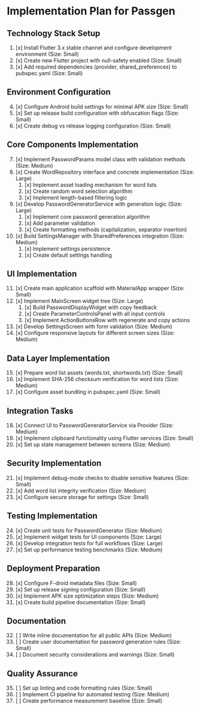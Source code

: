 # Implementation Plan for Passgen

## Technology Stack Setup
1. [x] Install Flutter 3.x stable channel and configure development environment (Size: Small)
2. [x] Create new Flutter project with null-safety enabled (Size: Small)
3. [x] Add required dependencies (provider, shared_preferences) to pubspec.yaml (Size: Small)

## Environment Configuration
4. [x] Configure Android build settings for minimal APK size (Size: Small)
5. [x] Set up release build configuration with obfuscation flags (Size: Small)
6. [x] Create debug vs release logging configuration (Size: Small)

## Core Components Implementation
7. [x] Implement PasswordParams model class with validation methods (Size: Medium)
8. [x] Create WordRepository interface and concrete implementation (Size: Large)
   1. [x] Implement asset loading mechanism for word lists
   2. [x] Create random word selection algorithm
   3. [x] Implement length-based filtering logic
9. [x] Develop PasswordGeneratorService with generation logic (Size: Large)
   1. [x] Implement core password generation algorithm
   2. [x] Add parameter validation
   3. [x] Create formatting methods (capitalization, separator insertion)
10. [x] Build SettingsManager with SharedPreferences integration (Size: Medium)
    1. [x] Implement settings persistence
    2. [x] Create default settings handling

## UI Implementation
11. [x] Create main application scaffold with MaterialApp wrapper (Size: Small)
12. [x] Implement MainScreen widget tree (Size: Large)
    1. [x] Build PasswordDisplayWidget with copy feedback
    2. [x] Create ParameterControlsPanel with all input controls
    3. [x] Implement ActionButtonsRow with regenerate and copy actions
13. [x] Develop SettingsScreen with form validation (Size: Medium)
14. [x] Configure responsive layouts for different screen sizes (Size: Medium)

## Data Layer Implementation
15. [x] Prepare word list assets (words.txt, shortwords.txt) (Size: Small)
16. [x] Implement SHA-256 checksum verification for word lists (Size: Medium)
17. [x] Configure asset bundling in pubspec.yaml (Size: Small)

## Integration Tasks
18. [x] Connect UI to PasswordGeneratorService via Provider (Size: Medium)
19. [x] Implement clipboard functionality using Flutter services (Size: Small)
20. [x] Set up state management between screens (Size: Medium)

## Security Implementation
21. [x] Implement debug-mode checks to disable sensitive features (Size: Small)
22. [x] Add word list integrity verification (Size: Medium)
23. [x] Configure secure storage for settings (Size: Small)

## Testing Implementation
24. [x] Create unit tests for PasswordGenerator (Size: Medium)
25. [x] Implement widget tests for UI components (Size: Large)
26. [x] Develop integration tests for full workflows (Size: Large)
27. [x] Set up performance testing benchmarks (Size: Medium)

## Deployment Preparation
28. [x] Configure F-droid metadata files (Size: Small)
29. [x] Set up release signing configuration (Size: Small)
30. [x] Implement APK size optimization steps (Size: Medium)
31. [x] Create build pipeline documentation (Size: Small)

## Documentation
32. [ ] Write inline documentation for all public APIs (Size: Medium)
33. [ ] Create user documentation for password generation rules (Size: Small)
34. [ ] Document security considerations and warnings (Size: Small)

## Quality Assurance
35. [ ] Set up linting and code formatting rules (Size: Small)
36. [ ] Implement CI pipeline for automated testing (Size: Medium)
37. [ ] Create performance measurement baseline (Size: Small)
